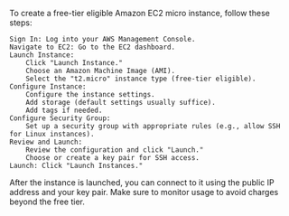 To create a free-tier eligible Amazon EC2 micro instance, follow these steps:

    Sign In: Log into your AWS Management Console.
    Navigate to EC2: Go to the EC2 dashboard.
    Launch Instance:
        Click "Launch Instance."
        Choose an Amazon Machine Image (AMI).
        Select the "t2.micro" instance type (free-tier eligible).
    Configure Instance:
        Configure the instance settings.
        Add storage (default settings usually suffice).
        Add tags if needed.
    Configure Security Group:
        Set up a security group with appropriate rules (e.g., allow SSH for Linux instances).
    Review and Launch:
        Review the configuration and click "Launch."
        Choose or create a key pair for SSH access.
    Launch: Click "Launch Instances."

After the instance is launched, you can connect to it using the public IP address and your key pair. Make sure to monitor usage to avoid charges beyond the free tier.
